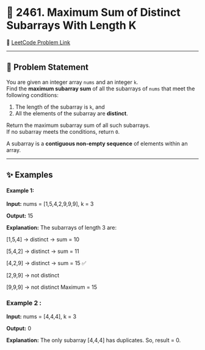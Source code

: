 # 📘 2461. Maximum Sum of Distinct Subarrays With Length K

🔗 [LeetCode Problem Link](https://leetcode.com/problems/maximum-sum-of-distinct-subarrays-with-length-k/)

---

## 📖 Problem Statement

You are given an integer array `nums` and an integer `k`.  
Find the **maximum subarray sum** of all the subarrays of `nums` that meet the following conditions:

1. The length of the subarray is `k`, and
2. All the elements of the subarray are **distinct**.

Return the maximum subarray sum of all such subarrays.  
If no subarray meets the conditions, return `0`.

A subarray is a **contiguous non-empty sequence** of elements within an array.

---

## ✨ Examples

#### Example 1:

**Input:**
nums = [1,5,4,2,9,9,9], k = 3

**Output:**
15

**Explanation:**
The subarrays of length 3 are:

[1,5,4] → distinct → sum = 10

[5,4,2] → distinct → sum = 11

[4,2,9] → distinct → sum = 15 ✅

[2,9,9] → not distinct

[9,9,9] → not distinct
Maximum = 15



### Example 2 :

**Input:**
nums = [4,4,4], k = 3

**Output:**
0

**Explanation:**
The only subarray [4,4,4] has duplicates.
So, result = 0.
